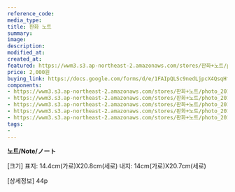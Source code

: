 ```yaml
---
reference_code:
media_type:
title: 판화 노트
summary:
image:
description:
modified_at:
created_at:
featured: https://wwm3.s3.ap-northeast-2.amazonaws.com/stores/판화+노트/photo_2019-10-04_16-32-12.jpg
price: 2,000원
buying_link: https://docs.google.com/forms/d/e/1FAIpQLSc9nedLjpcX4QsqHfsDClSUvnY_z8JjKZMrkfDJmnqozNUliA/viewform
components:
- https://wwm3.s3.ap-northeast-2.amazonaws.com/stores/판화+노트/photo_2019-10-04_16-32-12.jpg
- https://wwm3.s3.ap-northeast-2.amazonaws.com/stores/판화+노트/photo_2019-10-04_16-32-13.jpg
- https://wwm3.s3.ap-northeast-2.amazonaws.com/stores/판화+노트/photo_2019-10-04_16-35-47.jpg
- https://wwm3.s3.ap-northeast-2.amazonaws.com/stores/판화+노트/photo_2019-10-04_16-35-48.jpg
- https://wwm3.s3.ap-northeast-2.amazonaws.com/stores/판화+노트/photo_2019-10-04_16-35-57.jpg
tags:
-
---
```

**노트/Note/ノート**

[크기]
표지: 14.4cm(가로)X20.8cm(세로)
내지: 14cm(가로)X20.7cm(세로) 

[상세정보]
44p
